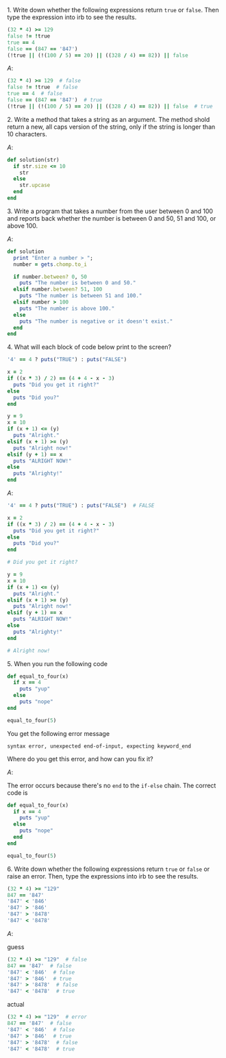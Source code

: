 $1.$ Write down whether the following expressions return `true` or `false`. Then type the expression into irb to see the results.

```ruby
(32 * 4) >= 129
false != !true
true == 4
false == (847 == '847')
(!true || (!(100 / 5) == 20) || ((328 / 4) == 82)) || false
```

$A:$

```ruby
(32 * 4) >= 129  # false
false != !true  # false
true == 4  # false
false == (847 == '847')  # true
(!true || (!(100 / 5) == 20) || ((328 / 4) == 82)) || false  # true
```

$2.$ Write a method that takes a string as an argument. The method shold return a new, all caps version of the string, only if the string is longer than 10 characters.

$A:$

```ruby
def solution(str)
  if str.size <= 10
    str
  else
    str.upcase
  end
end
```

$3.$ Write a program that takes a number from the user between 0 and 100 and reports back whether the number is between 0 and 50, 51 and 100, or above 100.

$A:$

```ruby
def solution
  print "Enter a number > ";
  number = gets.chomp.to_i

  if number.between? 0, 50
    puts "The number is between 0 and 50."
  elsif number.between? 51, 100
    puts "The number is between 51 and 100."
  elsif number > 100
    puts "The number is above 100."
  else
    puts "The number is negative or it doesn't exist."
  end
end
```

$4.$ What will each block of code below print to the screen?

```ruby
'4' == 4 ? puts("TRUE") : puts("FALSE")
```

```ruby
x = 2
if ((x * 3) / 2) == (4 + 4 - x - 3)
  puts "Did you get it right?"
else
  puts "Did you?"
end
```

```ruby
y = 9
x = 10
if (x + 1) <= (y)
  puts "Alright."
elsif (x + 1) >= (y)
  puts "Alright now!"
elsif (y + 1) == x
  puts "ALRIGHT NOW!"
else
  puts "Alrighty!"
end
```

$A:$

```ruby
'4' == 4 ? puts("TRUE") : puts("FALSE")  # FALSE
```

```ruby
x = 2
if ((x * 3) / 2) == (4 + 4 - x - 3)
  puts "Did you get it right?"
else
  puts "Did you?"
end

# Did you get it right?
```

```ruby
y = 9
x = 10
if (x + 1) <= (y)
  puts "Alright."
elsif (x + 1) >= (y)
  puts "Alright now!"
elsif (y + 1) == x
  puts "ALRIGHT NOW!"
else
  puts "Alrighty!"
end

# Alright now!
```

$5.$ When you run the following code

```ruby
def equal_to_four(x)
  if x == 4
    puts "yup"
  else
    puts "nope"
end

equal_to_four(5)
```

You get the following error message

```
syntax error, unexpected end-of-input, expecting keyword_end
```

Where do you get this error, and how can you fix it?

$A:$

The error occurs because there's no `end` to the `if-else` chain. The correct code is

```ruby
def equal_to_four(x)
  if x == 4
    puts "yup"
  else
    puts "nope"
  end
end

equal_to_four(5)
```

$6.$ Write down whether the following expressions return `true` or `false` or raise an error. Then, type the expressions into irb to see the results.

```ruby
(32 * 4) >= "129"
847 == '847'
'847' < '846'
'847' > '846'
'847' > '8478'
'847' < '8478'
```

$A:$

guess

```ruby
(32 * 4) >= "129"  # false
847 == '847'  # false
'847' < '846'  # false
'847' > '846'  # true
'847' > '8478'  # false
'847' < '8478'  # true
```

actual

```ruby
(32 * 4) >= "129"  # error
847 == '847'  # false
'847' < '846'  # false
'847' > '846'  # true
'847' > '8478'  # false
'847' < '8478'  # true
```
